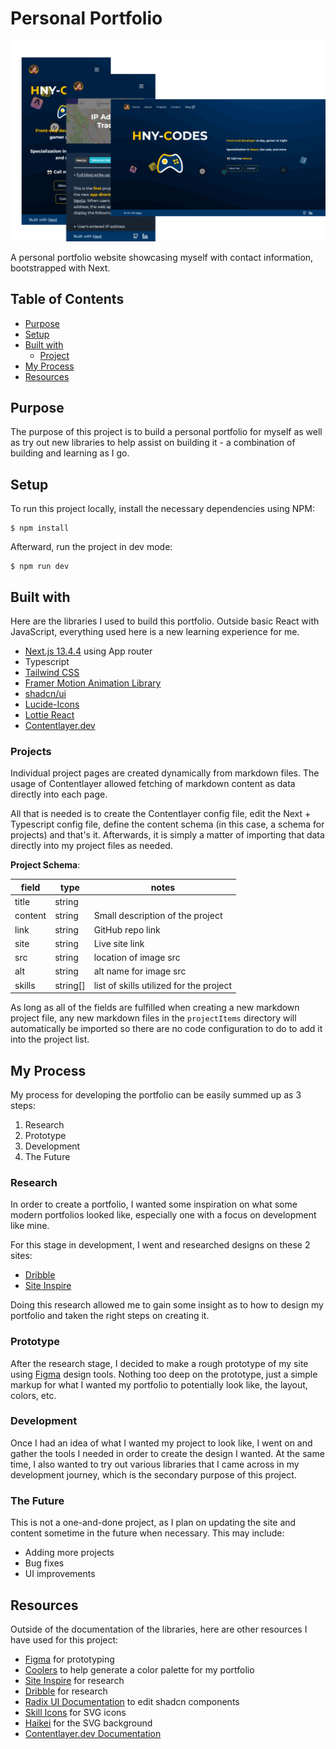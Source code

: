 # Personal Portfolio

![](/public/screenshots/portfolio.png)

A personal portfolio website showcasing myself with contact information, bootstrapped with Next.

## Table of Contents

- [Purpose](#purpose)
- [Setup](#setup)
- [Built with](#built-with)
  - [Project](#projects)
- [My Process](#my-process)
- [Resources](#resources)

## Purpose

The purpose of this project is to build a personal portfolio for myself as well as try out new libraries to help assist on building it - a combination of building and learning as I go.

## Setup

To run this project locally, install the necessary dependencies using NPM:

```
$ npm install
```

Afterward, run the project in dev mode:

```
$ npm run dev
```

## Built with

Here are the libraries I used to build this portfolio. Outside basic React with JavaScript, everything used here is a new learning experience for me.

- [Next.js 13.4.4](https://nextjs.org/) using App router
- Typescript
- [Tailwind CSS](https://tailwindcss.com/)
- [Framer Motion Animation Library](https://www.framer.com/motion/)
- [shadcn/ui](https://ui.shadcn.com/)
- [Lucide-Icons](https://lucide.dev/)
- [Lottie React](https://lottiereact.com/)
- [Contentlayer.dev](https://contentlayer.dev/)

### Projects

Individual project pages are created dynamically from markdown files. The usage of Contentlayer allowed fetching of markdown content as data directly into each page.

All that is needed is to create the Contentlayer config file, edit the Next + Typescript config file, define the content schema (in this case, a schema for projects) and that's it. Afterwards, it is simply a matter of importing that data directly into my project files as needed.

**Project Schema**:

| field   | type     | notes                                   |
| ------- | -------- | --------------------------------------- |
| title   | string   |                                         |
| content | string   | Small description of the project        |
| link    | string   | GitHub repo link                        |
| site    | string   | Live site link                          |
| src     | string   | location of image src                   |
| alt     | string   | alt name for image src                  |
| skills  | string[] | list of skills utilized for the project |

As long as all of the fields are fulfilled when creating a new markdown project file, any new markdown files in the `projectItems` directory will automatically be imported so there are no code configuration to do to add it into the project list.

## My Process

My process for developing the portfolio can be easily summed up as 3 steps:

1. Research
2. Prototype
3. Development
4. The Future

### Research

In order to create a portfolio, I wanted some inspiration on what some modern portfolios looked like, especially one with a focus on development like mine.

For this stage in development, I went and researched designs on these 2 sites:

- [Dribble](https://dribbble.com/)
- [Site Inspire](https://www.siteinspire.com/)

Doing this research allowed me to gain some insight as to how to design my portfolio and taken the right steps on creating it.

### Prototype

After the research stage, I decided to make a rough prototype of my site using [Figma](https://www.figma.com/) design tools. Nothing too deep on the prototype, just a simple markup for what I wanted my portfolio to potentially look like, the layout, colors, etc.

### Development

Once I had an idea of what I wanted my project to look like, I went on and gather the tools I needed in order to create the design I wanted. At the same time, I also wanted to try out various libraries that I came across in my development journey, which is the secondary purpose of this project.

### The Future

This is not a one-and-done project, as I plan on updating the site and content sometime in the future when necessary. This may include:

- Adding more projects
- Bug fixes
- UI improvements

## Resources

Outside of the documentation of the libraries, here are other resources I have used for this project:

- [Figma](https://www.figma.com/) for prototyping
- [Coolers](https://coolors.co/) to help generate a color palette for my portfolio
- [Site Inspire](https://www.siteinspire.com/) for research
- [Dribble](https://dribbble.com/) for research
- [Radix UI Documentation](https://www.radix-ui.com/docs/primitives/overview/introduction) to edit shadcn components
- [Skill Icons](https://skillicons.dev/) for SVG icons
- [Haikei](https://haikei.app/) for the SVG background
- [Contentlayer.dev Documentation](https://contentlayer.dev/docs/getting-started-cddd76b7)
